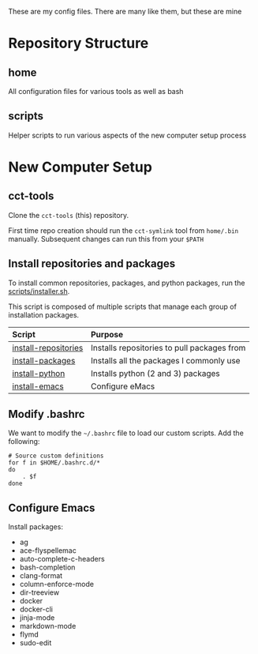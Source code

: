 These are my config files.  There are many like them, but these are mine

# Repository Structure

## home

All configuration files for various tools as well as bash

## scripts

Helper scripts to run various aspects of the new computer setup process

# New Computer Setup

## cct-tools

Clone the `cct-tools` (this) repository.

First time repo creation should run the `cct-symlink` tool from `home/.bin` manually.
Subsequent changes can run this from your `$PATH`

## Install repositories and packages

To install common repositories, packages, and python packages, run the [scripts/installer.sh](scripts/installer.sh).

This script is composed of multiple scripts that manage each group of installation packages.

| Script | Purpose |
|:--|:--|
| [install-repositories](scripts/install-repositories.sh) | Installs repositories to pull packages from |
| [install-packages](scripts/install-packages.sh) | Installs all the packages I commonly use |
| [install-python](scripts/install-python.sh) | Installs python (2 and 3) packages |
| [install-emacs](scripts/install-emacs.sh) | Configure eMacs |


## Modify .bashrc

We want to modify the `~/.bashrc` file to load our custom scripts.  Add the following:

    # Source custom definitions
    for f in $HOME/.bashrc.d/*
    do
    	. $f
    done


## Configure Emacs

Install packages:

- ag
- ace-flyspellemac
- auto-complete-c-headers
- bash-completion
- clang-format
- column-enforce-mode
- dir-treeview
- docker
- docker-cli
- jinja-mode
- markdown-mode
- flymd
- sudo-edit
